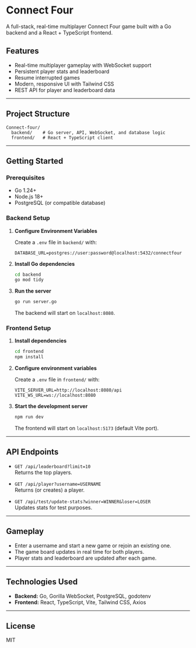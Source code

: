 # Connect Four

A full-stack, real-time multiplayer Connect Four game built with a Go backend and a React + TypeScript frontend.

## Features

- Real-time multiplayer gameplay with WebSocket support
- Persistent player stats and leaderboard
- Resume interrupted games
- Modern, responsive UI with Tailwind CSS
- REST API for player and leaderboard data

---

## Project Structure

```
Connect-four/
  backend/    # Go server, API, WebSocket, and database logic
  frontend/   # React + TypeScript client
```

---

## Getting Started

### Prerequisites

- Go 1.24+
- Node.js 18+
- PostgreSQL (or compatible database)

### Backend Setup

1. **Configure Environment Variables**

   Create a `.env` file in `backend/` with:

   ```env
   DATABASE_URL=postgres://user:password@localhost:5432/connectfour
   ```

2. **Install Go dependencies**

   ```sh
   cd backend
   go mod tidy
   ```

3. **Run the server**

   ```sh
   go run server.go
   ```

   The backend will start on `localhost:8080`.

### Frontend Setup

1. **Install dependencies**

   ```sh
   cd frontend
   npm install
   ```

2. **Configure environment variables**

   Create a `.env` file in `frontend/` with:

   ```env
   VITE_SERVER_URL=http://localhost:8080/api
   VITE_WS_URL=ws://localhost:8080
   ```

3. **Start the development server**

   ```sh
   npm run dev
   ```

   The frontend will start on `localhost:5173` (default Vite port).

---

## API Endpoints

- `GET /api/leaderboard?limit=10`  
  Returns the top players.

- `GET /api/player?username=USERNAME`  
  Returns (or creates) a player.

- `GET /api/test/update-stats?winner=WINNER&loser=LOSER`  
  Updates stats for test purposes.

---

## Gameplay

- Enter a username and start a new game or rejoin an existing one.
- The game board updates in real time for both players.
- Player stats and leaderboard are updated after each game.

---

## Technologies Used

- **Backend:** Go, Gorilla WebSocket, PostgreSQL, godotenv
- **Frontend:** React, TypeScript, Vite, Tailwind CSS, Axios

---

## License

MIT 